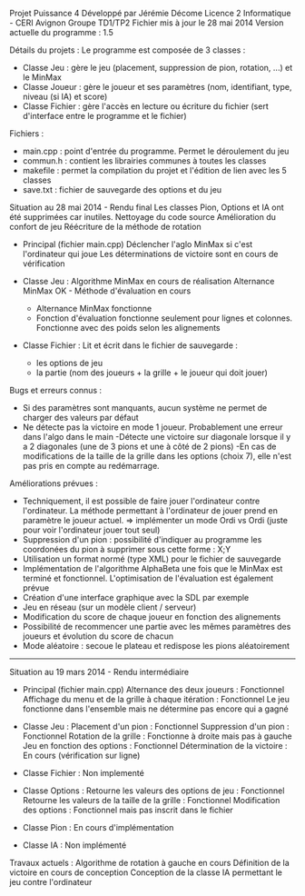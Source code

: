 Projet Puissance 4
Développé par Jérémie Décome
Licence 2 Informatique - CERI Avignon
Groupe TD1/TP2
Fichier mis à jour le 28 mai 2014
Version actuelle du programme : 1.5

Détails du projets :
Le programme est composée de 3 classes :
- Classe Jeu : gère le jeu (placement, suppression de pion, rotation, ...) et le MinMax
- Classe Joueur : gère le joueur et ses paramètres (nom, identifiant, type, niveau (si IA) et score)
- Classe Fichier : gère l'accès en lecture ou écriture du fichier (sert d'interface entre le programme et le fichier)

Fichiers :
- main.cpp : point d'entrée du programme. Permet le déroulement du jeu
- commun.h : contient les librairies communes à toutes les classes
- makefile : permet la compilation du projet et l'édition de lien avec les 5 classes
- save.txt : fichier de sauvegarde des options et du jeu

Situation au 28 mai 2014 - Rendu final
Les classes Pion, Options et IA ont été supprimées car inutiles.
Nettoyage du code source
Amélioration du confort de jeu
Réécriture de la méthode de rotation

- Principal (fichier main.cpp)
Déclencher l'aglo MinMax si c'est l'ordinateur qui joue
Les déterminations de victoire sont en cours de vérification

- Classe Jeu :
Algorithme MinMax en cours de réalisation
Alternance MinMax OK - Méthode d'évaluation en cours
	- Alternance MinMax fonctionne
	- Fonction d'évaluation fonctionne seulement pour lignes et colonnes. Fonctionne avec des poids selon les alignements

- Classe Fichier :
Lit et écrit dans le fichier de sauvegarde :
	- les options de jeu
	- la partie (nom des joueurs + la grille + le joueur qui doit jouer)


Bugs et erreurs connus :
- Si des paramètres sont manquants, aucun système ne permet de charger des valeurs par défaut
- Ne détecte pas la victoire en mode 1 joueur. Probablement une erreur dans l'algo dans le main
 -Détecte une victoire sur diagonale lorsque il y a 2 diagonales (une de 3 pions et une à côté de 2 pions)
 -En cas de modifications de la taille de la grille dans les options (choix 7), elle n'est pas pris en compte au redémarrage.

Améliorations prévues :
- Techniquement, il est possible de faire jouer l'ordinateur contre l'ordinateur. La méthode permettant à l'ordinateur de jouer prend en paramètre le joueur actuel. 
	=> implémenter un mode Ordi vs Ordi (juste pour voir l'ordinateur jouer tout seul)
- Suppression d'un pion : possibilité d'indiquer au programme les coordonées du pion à supprimer sous cette forme : X;Y
- Utilisation un format normé (type XML) pour le fichier de sauvegarde
- Implémentation de l'algorithme AlphaBeta une fois que le MinMax est terminé et fonctionnel. L'optimisation de l'évaluation est également prévue
- Création d'une interface graphique avec la SDL par exemple
- Jeu en réseau (sur un modèle client / serveur)
- Modification du score de chaque joueur en fonction des alignements
- Possibilité de recommencer une partie avec les mêmes paramètres des joueurs et évolution du score de chacun
- Mode aléatoire : secoue le plateau et redispose les pions aléatoirement

-----------------------------------------------

Situation au 19 mars 2014 - Rendu intermédiaire
- Principal (fichier main.cpp)
Alternance des deux joueurs : Fonctionnel
Affichage du menu et de la grille à chaque itération : Fonctionnel
Le jeu fonctionne dans l'ensemble mais ne détermine pas encore qui a gagné

- Classe Jeu :
Placement d'un pion : Fonctionnel
Suppression d'un pion : Fonctionnel
Rotation de la grille : Fonctionne à droite mais pas à gauche
Jeu en fonction des options : Fonctionnel
Détermination de la victoire : En cours (vérification sur ligne)

- Classe Fichier : 
Non implementé

- Classe Options : 
Retourne les valeurs des options de jeu : Fonctionnel
Retourne les valeurs de la taille de la grille : Fonctionnel
Modification des options : Fonctionnel mais pas inscrit dans le fichier

- Classe Pion :
En cours d'implémentation

- Classe IA :
Non implémenté

Travaux actuels :
Algorithme de rotation à gauche en cours
Définition de la victoire en cours de conception
Conception de la classe IA permettant le jeu contre l'ordinateur
